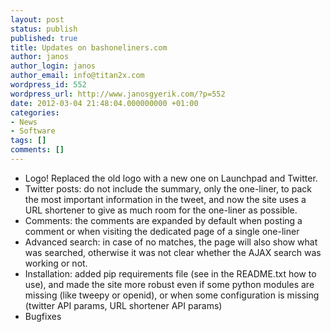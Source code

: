 ```yaml
---
layout: post
status: publish
published: true
title: Updates on bashoneliners.com
author: janos
author_login: janos
author_email: info@titan2x.com
wordpress_id: 552
wordpress_url: http://www.janosgyerik.com/?p=552
date: 2012-03-04 21:48:04.000000000 +01:00
categories:
- News
- Software
tags: []
comments: []
---
```

<ul>
	<li>Logo! Replaced the old logo with a new one on Launchpad and Twitter.</li>
	<li>Twitter posts: do not include the summary, only the one-liner, to pack the most important information in the tweet, and now the site uses a URL shortener to give as much room for the one-liner as possible.</li>
	<li>Comments: the comments are expanded by default when posting a comment or when visiting the dedicated page of a single one-liner</li>
	<li>Advanced search: in case of no matches, the page will also show what was searched, otherwise it was not clear whether the AJAX search was working or not.</li>
	<li>Installation: added pip requirements file (see in the README.txt how to use), and made the site more robust even if some python modules are missing (like tweepy or openid), or when some configuration is missing (twitter API params, URL shortener API params)</li>
	<li>Bugfixes</li>
</ul>
